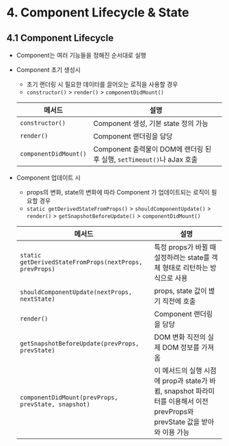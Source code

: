# 4. Component Lifecycle & State

## 4.1 Component Lifecycle

- Component는 여러 기능들을 정해진 순서대로 실행

- Component 초기 생성시

  - 초기 랜더링 시 필요한 데이터를 끌어오는 로직을 사용할 경우
  - `constructor()`  > `render()` > `componentDidMount()`

  | <center>메서드</center> | <center>설명</center>                                        |
  | ----------------------- | ------------------------------------------------------------ |
  | `constructor()`         | Component 생성, 기본 state 정의 가능                         |
  | `render()`              | Component 랜더링을 담당                                      |
  | `componentDidMount()`   | Component 출력물이 DOM에 랜더링 된 후 실행, `setTimeout()`나 aJax 호출 |

- Component 업데이트 시

  - props의 변화, state의 변화에 따라 Component 가 업데이트되는 로직이 필요할 경우
  - `static getDerivedStateFromProps()` > `shouldComponentUpdate()` > `render()` > `getSnapshotBeforeUpdate()` > `componentDidMount()`

  | <center>메서드</center>                                 | <center>설명</center>                                        |
  | ------------------------------------------------------- | ------------------------------------------------------------ |
  | `static getDerivedStateFromProps(nextProps, prevProps)` | 특정 props가 바뀔 때 설정하려는 state를 객체 형태로 리턴하는 방식으로 사용 |
  | `shouldComponentUpdate(nextProps, nextState)`           | props, state 값이 볂기 직전에 호출                           |
  | `render()`                                              | Component 랜더링을 담당                                      |
  | `getSnapshotBeforeUpdate(prevProps, prevState)`         | DOM 변화 직전의 실제 DOM 정보를 가져옴                       |
  | `componentDidMount(prevProps, prevState, snapshot)`     | 이 메서드의 실행 시점에 prop과 state가 바뀜, snapshot 파라미터를 이용해서 이전 prevProps와 prevState 값을 받아와 이용 가능 |

  